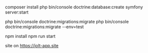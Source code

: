 composer install
php bin/console doctrine:database:create
symfony server:start

php bin/console doctrine:migrations:migrate
php bin/console doctrine:migrations:migrate --env=test


npm install
npm run start

site on https://jolt-app.site
